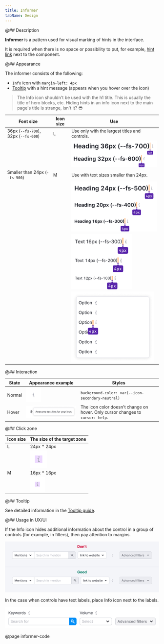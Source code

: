 ```yaml
---
title: Informer
tabName: Design
---
```


@## Description

**Informer** is a pattern used for visual marking of hints in the interface.

It is required when there is no space or possibility to put, for example, [hint link](/style/typography/) next to the component.

@## Appearance

The informer consists of the following:

- `Info` icon with `margin-left: 4px`
- [Tooltip](/components/tooltip/) with a hint message (appears when you hover over the icon)

> The Info icon shouldn't be used with the h1 title. This is usually the title of hero blocks, etc. Hiding hints in an info icon next to the main page's title is strange, isn't it? 😎

| Font size                            | Icon size | Use                                                                  |
| ------------------------------------ | --------- | -------------------------------------------------------------------- |
| 36px (`--fs-700`), 32px (`--fs-600`) | L         | Use only with the largest titles and controls.                       |
|                                      |           | ![](static/big-headings.png)               |
| Smaller than 24px (`--fs-500`)       | M         | Use with text sizes smaller than 24px.                               |
|                                      |           | ![](static/other-headings.png)                |
|                                      |           | ![](static/text.png)                    |
|                                      |           | ![](static/dropdown-item-icon.png) |

@## Interaction

| State  | Appearance example                             | Styles                                                                          |
| ------ | ---------------------------------------------- | ------------------------------------------------------------------------------- |
| Normal | ![](static/info.png)                  | `background-color: var(--icon-secondary-neutral)`                              |
| Hover  | ![](static/info-hover.png) | The icon color doesn't change on hover. Only cursor changes to `cursor: help`. |

@## Click zone

| Icon size | The size of the target zone  |
| --------- | ---------------------------- |
| L         | 24px * 24px                  |
|           | ![](static/hover-zone-l.png) |
| M         | 16px * 16px                  |
|           | ![](static/hover-zone-m.png) |

@## Tooltip

See detailed information in the [Tooltip guide](/components/tooltip/).

@## Usage in UX/UI

If the Info icon hides additional information about the control in a group of controls (for example, in filters), then pay attention to margins.

![](static/informer-yes-no.png)

In the case when controls have text labels, place Info icon next to the labels.

![](static/info-with-butt-group.png)

@page informer-code
